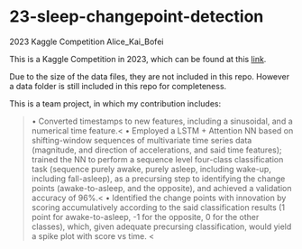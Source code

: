 # 23-sleep-changepoint-detection
2023 Kaggle Competition Alice_Kai_Bofei

This is a Kaggle Competition in 2023, which can be found at this [link](https://www.kaggle.com/competitions/child-mind-institute-detect-sleep-states/overview).

Due to the size of the data files, they are not included in this repo. However a data folder is still included in this repo for completeness.

This is a team project, in which my contribution includes:
> •	Converted timestamps to new features, including a sinusoidal, and a numerical time feature.<
> •	Employed a LSTM + Attention NN based on shifting-window sequences of multivariate time series data (magnitude, and direction of accelerations, and said time features); trained the NN to perform a sequence level four-class classification task (sequence purely awake, purely asleep, including wake-up, including fall-asleep), as a precursing step to identifying the change points (awake-to-asleep, and the opposite), and achieved a validation accuracy of 96%.<
> •	Identified the change points with innovation by scoring accumulatively according to the said classification results (1 point for awake-to-asleep, -1 for the opposite, 0 for the other classes), which, given adequate precursing classification, would yield a spike plot with score vs time. <

